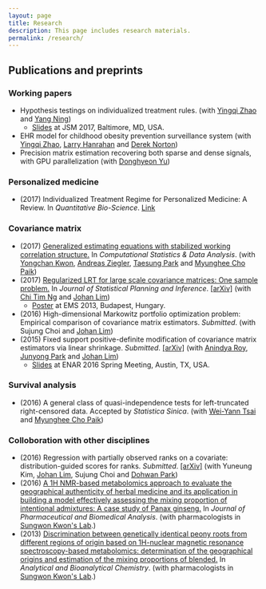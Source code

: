 ```yaml
---
layout: page
title: Research
description: This page includes research materials.
permalink: /research/
---
```


<!-- ## Research interests -->

<!-- Causal inference; machine learning; multivariate analysis; and optimization. -->

## Publications and preprints

### Working papers 

* Hypothesis testings on individualized treatment rules. (with [Yingqi Zhao](https://www.fredhutch.org/en/labs/profiles/zhao-yingqi.html) and [Yang Ning](http://yangning.stat.cornell.edu/))
	* [Slides](https://www.dropbox.com/s/1h7h7w5wgt4n58q/20170801_ITR_ver4.pdf?dl=0) at JSM 2017, Baltimore, MD, USA.
* EHR model for childhood obesity prevention surveillance system (with [Yingqi Zhao](https://www.fredhutch.org/en/labs/profiles/zhao-yingqi.html), [Larry Hanrahan](http://www.fammed.wisc.edu/directory/16844/) and [Derek Norton](https://www.biostat.wisc.edu/content/norton-derek))
* Precision matrix estimation recovering both sparse and dense signals, with GPU parallelization (with [Donghyeon Yu](https://sites.google.com/site/dhyeonyu/))

### Personalized medicine

* (2017) Individualized Treatment Regime for Personalized Medicine: A Review. In *Quantitative Bio-Science*. [Link](https://doi.org/10.22283/qbs.2017.36.1.7)

### Covariance matrix

* (2017) [Generalized estimating equations with stabilized working correlation structure.](https://doi.org/10.1016/j.csda.2016.08.016) In *Computational Statistics & Data Analysis*. (with [Yongchan Kwon](https://www.researchgate.net/profile/Yongchan_Kwon), [Andreas Ziegler](http://inflammation-at-interfaces.de/en/profile/members/members/andreas-ziegler), [Taesung Park](http://bibs.snu.ac.kr/) and [Myunghee Cho Paik](http://stat2.jnu.ac.kr/~mhcho/))
* (2017) [Regularized LRT for large scale covariance matrices: One sample problem.](https://doi.org/10.1016/j.jspi.2016.06.006) In *Journal of Statistical Planning and Inference*. [[arXiv]](https://arxiv.org/abs/1502.00384) (with [Chi Tim Ng](https://scholar.google.com.hk/citations?hl=zh-TW&user=91bnClD6VggC&view_op=list_works&sortby=pubdate) and [Johan Lim](https://stat.snu.ac.kr/johanlim/))
	* [Poster](https://www.dropbox.com/s/c8l354x81r5alu8/%ED%8F%AC%EC%8A%A4%ED%84%B0%280711%29.pdf?dl=0) at EMS 2013, Budapest, Hungary.
* (2016) High-dimensional Markowitz portfolio optimization problem: Empirical comparison of covariance matrix estimators. *Submitted*. (with Sujung Choi and [Johan Lim](https://stat.snu.ac.kr/johanlim/))
* (2015) Fixed support positive-definite modification of covariance matrix estimators via linear shrinkage. *Submitted*. [[arXiv]](http://arxiv.org/abs/1606.03814) (with [Anindya Roy](http://www.math.umbc.edu/~anindya/), [Junyong Park](http://www.math.umbc.edu/~junpark/) and [Johan Lim](https://stat.snu.ac.kr/johanlim/))
	* [Slides](https://www.dropbox.com/s/q33p9d25u9rc5rb/20160307_ENAR.pdf?dl=0) at ENAR 2016 Spring Meeting, Austin, TX, USA.

### Survival analysis

* (2016) A general class of quasi-independence tests for left-truncated right-censored data. Accepted by *Statistica Sinica*. (with [Wei-Yann Tsai](https://www.mailman.columbia.edu/people/our-faculty/wt5) and [Myunghee Cho Paik](http://stat2.jnu.ac.kr/~mhcho/))

### Colloboration with other disciplines

* (2016) Regression with partially observed ranks on a covariate: distribution-guided scores for ranks. *Submitted*. [[arXiv]](https://arxiv.org/abs/1701.01097) (with Yuneung Kim, [Johan Lim](https://stat.snu.ac.kr/johanlim/), Sujung Choi and [Dohwan Park](http://www.math.umbc.edu/people/parkD.htm))
* (2016) [A 1H NMR-based metabolomics approach to evaluate the geographical authenticity of herbal medicine and its application in building a model effectively assessing the mixing proportion of intentional admixtures: A case study of Panax ginseng.](https://doi.org/10.1016/j.jpba.2016.02.028) In *Journal of Pharmaceutical and Biomedical Analysis*. (with pharmacologists in [Sungwon Kwon's Lab](http://www.snupharm.ac.kr/swkwon/intex.asp).)
* (2013) [Discrimination between genetically identical peony roots from different regions of origin based on 1H-nuclear magnetic resonance spectroscopy-based metabolomics: determination of the geographical origins and estimation of the mixing proportions of blended.](https://doi.org/10.1007/s00216-013-7182-9) In *Analytical and Bioanalytical Chemistry*. (with pharmacologists in [Sungwon Kwon's Lab](http://www.snupharm.ac.kr/swkwon/intex.asp).)
